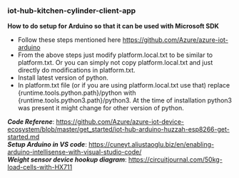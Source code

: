 ### iot-hub-kitchen-cylinder-client-app

**How to do setup for Arduino so that it can be used with Microsoft SDK**
- Follow these steps mentioned here https://github.com/Azure/azure-iot-arduino
- From the above steps just modify platform.local.txt to be similar to platform.txt. Or you can simply not copy platform.local.txt and just directly do modifications in platform.txt.
- Install latest version of python.
- In platform.txt file (or if you are using platform.local.txt use that) replace {runtime.tools.python.path}/python with {runtime.tools.python3.path}/python3. At the time of installation python3 was present it might change for other version of python.

***Code Referene***: https://github.com/Azure/azure-iot-device-ecosystem/blob/master/get_started/iot-hub-arduino-huzzah-esp8266-get-started.md  
***Setup Arduino in VS code***: https://cuneyt.aliustaoglu.biz/en/enabling-arduino-intellisense-with-visual-studio-code/  
***Weight sensor device hookup diagram***: https://circuitjournal.com/50kg-load-cells-with-HX711
